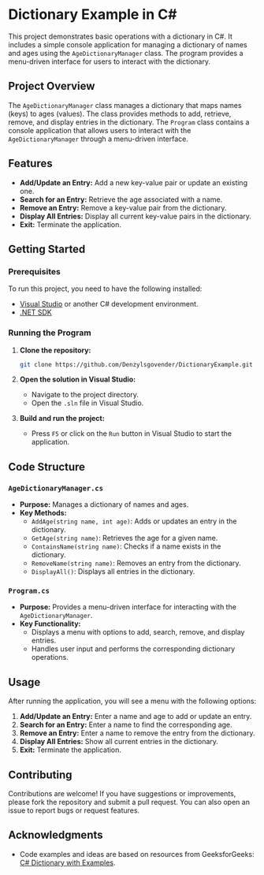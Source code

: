 # Dictionary Example in C#

This project demonstrates basic operations with a dictionary in C#. It includes a simple console application for managing a dictionary of names and ages using the `AgeDictionaryManager` class. The program provides a menu-driven interface for users to interact with the dictionary.

## Project Overview

The `AgeDictionaryManager` class manages a dictionary that maps names (keys) to ages (values). The class provides methods to add, retrieve, remove, and display entries in the dictionary. The `Program` class contains a console application that allows users to interact with the `AgeDictionaryManager` through a menu-driven interface.

## Features

- **Add/Update an Entry:** Add a new key-value pair or update an existing one.
- **Search for an Entry:** Retrieve the age associated with a name.
- **Remove an Entry:** Remove a key-value pair from the dictionary.
- **Display All Entries:** Display all current key-value pairs in the dictionary.
- **Exit:** Terminate the application.

## Getting Started

### Prerequisites

To run this project, you need to have the following installed:

- [Visual Studio](https://visualstudio.microsoft.com/) or another C# development environment.
- [.NET SDK](https://dotnet.microsoft.com/download)

### Running the Program

1. **Clone the repository:**

    ```bash
    git clone https://github.com/Denzylsgovender/DictionaryExample.git
    ```

2. **Open the solution in Visual Studio:**
    - Navigate to the project directory.
    - Open the `.sln` file in Visual Studio.

3. **Build and run the project:**
    - Press `F5` or click on the `Run` button in Visual Studio to start the application.

## Code Structure

### `AgeDictionaryManager.cs`

- **Purpose:** Manages a dictionary of names and ages.
- **Key Methods:**
  - `AddAge(string name, int age)`: Adds or updates an entry in the dictionary.
  - `GetAge(string name)`: Retrieves the age for a given name.
  - `ContainsName(string name)`: Checks if a name exists in the dictionary.
  - `RemoveName(string name)`: Removes an entry from the dictionary.
  - `DisplayAll()`: Displays all entries in the dictionary.

### `Program.cs`

- **Purpose:** Provides a menu-driven interface for interacting with the `AgeDictionaryManager`.
- **Key Functionality:**
  - Displays a menu with options to add, search, remove, and display entries.
  - Handles user input and performs the corresponding dictionary operations.

## Usage

After running the application, you will see a menu with the following options:

1. **Add/Update an Entry:** Enter a name and age to add or update an entry.
2. **Search for an Entry:** Enter a name to find the corresponding age.
3. **Remove an Entry:** Enter a name to remove the entry from the dictionary.
4. **Display All Entries:** Show all current entries in the dictionary.
5. **Exit:** Terminate the application.


## Contributing

Contributions are welcome! If you have suggestions or improvements, please fork the repository and submit a pull request. You can also open an issue to report bugs or request features.


## Acknowledgments

- Code examples and ideas are based on resources from GeeksforGeeks: [C# Dictionary with Examples](https://www.geeksforgeeks.org/c-sharp-dictionary-with-examples/).


